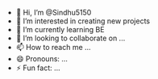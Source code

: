 - 👋 Hi, I’m @Sindhu5150
- 👀 I’m interested in creating new projects
- 🌱 I’m currently learning BE 
- 💞️ I’m looking to collaborate on ...
- 📫 How to reach me ...
- 😄 Pronouns: ...
- ⚡ Fun fact: ...

<!---
Sindhu5150/Sindhu5150 is a ✨ special ✨ repository because its `README.md` (this file) appears on your GitHub profile.
You can click the Preview link to take a look at your changes.
--->

